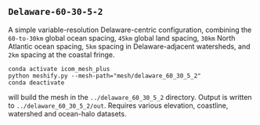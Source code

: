 ## `Delaware-60-30-5-2`

A simple variable-resolution Delaware-centric configuration, combining the `60-to-30km` global ocean spacing, `45km` global land spacing, `30km` North Atlantic ocean spacing, `5km` spacing in Delaware-adjacent watersheds, and `2km` spacing at the coastal fringe.

    conda activate icom_mesh_plus
    python meshify.py --mesh-path="mesh/delaware_60_30_5_2"
    conda deactivate

will build the mesh in the `../delaware_60_30_5_2` directory. Output is written to `../delaware_60_30_5_2/out`. Requires various elevation, coastline, watershed and ocean-halo datasets.
